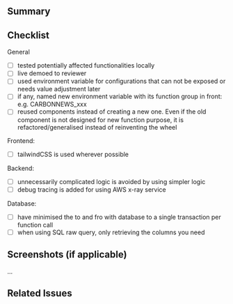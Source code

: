 ## Summary
<!-- Briefly describe the changes made in this pull request. -->

## Checklist

General
- [ ] tested potentially affected functionalities locally
- [ ] live demoed to reviewer
- [ ] used environment variable for configurations that can not be exposed or needs value adjustment later
- [ ] if any, named new environment variable with its function group in front: e.g. CARBONNEWS_xxx
- [ ] reused components instead of creating a new one. Even if the old component is not designed for new function purpose, it is refactored/generalised instead of reinventing the wheel

Frontend:
- [ ] tailwindCSS is used wherever possible

Backend:
- [ ] unnecessarily complicated logic is avoided by using simpler logic
- [ ] debug tracing is added for using AWS x-ray service

Database:
- [ ] have minimised the to and fro with database to a single transaction per function call
- [ ] when using SQL raw query, only retrieving the columns you need

## Screenshots (if applicable)

...

## Related Issues
<!-- Closes #123 -->
